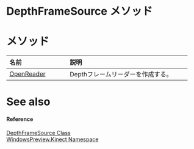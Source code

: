 DepthFrameSource メソッド  
========================  

<span id="publicmethodsSection"></span>

メソッド
=======  

<table>
<colgroup>
<col width="30%" />
<col width="60%" />
</colgroup>
<thead>
<tr class="header">
<th align="left">名前</th>
<th align="left">説明</th>
</tr>
</thead>
<tbody>
<tr class="odd">
<td align="left"><a href="DepthFrameSource_Class/Methods/OpenReader_Method.md">OpenReader</a></td>
<td align="left">Depthフレームリーダーを作成する。</td>
</tr>
</tbody>
</table>

<span id="ID4EI"></span>

See also  
========  

<span id="ID4EK"></span>
#### Reference  

[DepthFrameSource Class](../DepthFrameSource_Class.md)  
 [WindowsPreview.Kinect Namespace](../../Kinect.md)  



<!--Please do not edit the data in the comment block below.-->
<!--
TOCTitle : DepthFrameSource Methods
RLTitle : DepthFrameSource Methods
KeywordK : DepthFrameSource class, methods
KeywordA : Methods.T:WindowsPreview.Kinect.DepthFrameSource
AssetID : Methods.T:WindowsPreview.Kinect.DepthFrameSource
Locale : en-us
CommunityContent : 1
TargetOS : Windows
TopicType : kbSyntax
DocSet : K4Wv2
ProjType : K4Wv2Proj
Technology : Kinect for Windows
Product : Kinect for Windows SDK v2
productversion : 20
-->
